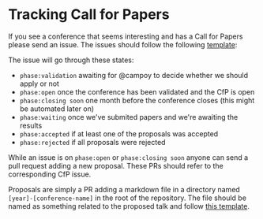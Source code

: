 # Tracking Call for Papers

If you see a conference that seems interesting and has a Call for Papers please send an issue.
The issues should follow the following [template](.github/ISSUE_TEMPLATE.md):

The issue will go through these states:

- `phase:validation` awaiting for @campoy to decide whether we should apply or not
- `phase:open` once the conference has been validated and the CfP is open
- `phase:closing soon` one month before the conference closes (this might be automated later on)
- `phase:waiting` once we've submited papers and we're awaiting the results
- `phase:accepted` if at least one of the proposals was accepted
- `phase:rejected` if all proposals were rejected

While an issue is on `phase:open` or `phase:closing soon` anyone can send a pull request adding
a new proposal. These PRs should refer to the corresponding CfP issue.

Proposals are simply a PR adding a markdown file in a directory named
`[year]-[conference-name]` in the root of the repository.
The file should be named as something related to the proposed talk and follow
[this template](.github/PULL_REQUEST_TEMPLATE.md).
